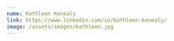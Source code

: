 ```yaml
---
name: Kathleen Kenealy
link: https://www.linkedin.com/in/kathleen-kenealy/
image: /assets/images/kathleen.jpg
---
```

